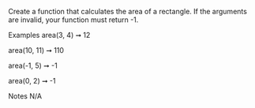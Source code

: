Create a function that calculates the area of a rectangle. If the arguments are invalid, your function must return -1.

Examples
area(3, 4) ➞ 12

area(10, 11) ➞ 110

area(-1, 5) ➞ -1

area(0, 2) ➞ -1

Notes
N/A